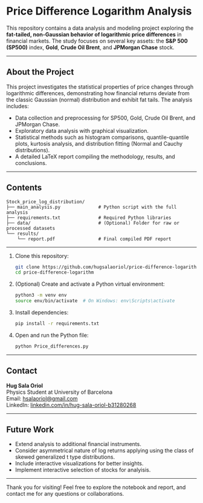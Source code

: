 # Price Difference Logarithm Analysis

This repository contains a data analysis and modeling project exploring the **fat-tailed, non-Gaussian behavior of logarithmic price differences** in financial markets. The study focuses on several key assets: the **S&P 500 (SP500)** index, **Gold**, **Crude Oil Brent**, and **JPMorgan Chase** stock.

---

## About the Project

This project investigates the statistical properties of price changes through logarithmic differences, demonstrating how financial returns deviate from the classic Gaussian (normal) distribution and exhibit fat tails. The analysis includes:

- Data collection and preprocessing for SP500, Gold, Crude Oil Brent, and JPMorgan Chase.
- Exploratory data analysis with graphical visualization.
- Statistical methods such as histogram comparisons, quantile-quantile plots, kurtosis analysis, and distribution fitting (Normal and Cauchy distributions).
- A detailed LaTeX report compiling the methodology, results, and conclusions.

---

## Contents

```
Stock_price_log_distribution/
├── main_analysis.py              # Python script with the full analysis
├── requirements.txt              # Required Python libraries
├── data/                         # (Optional) Folder for raw or processed datasets
└── results/
    └── report.pdf                # Final compiled PDF report
```

---

1. Clone this repository:

   ```bash
   git clone https://github.com/hugsalaoriol/price-difference-logarithm.git
   cd price-difference-logarithm
   ```

2. (Optional) Create and activate a Python virtual environment:

   ```bash
   python3 -m venv env
   source env/bin/activate  # On Windows: env\Scripts\activate
   ```

3. Install dependencies:

   ```bash
   pip install -r requirements.txt
   ```

4. Open and run the Python file:

   ```bash
   python Price_differences.py
   ```

---

## Contact

**Hug Sala Oriol**  
Physics Student at University of Barcelona  
Email: hsalaoriol@gmail.com  
LinkedIn: [linkedin.com/in/hug-sala-oriol-b31280268](https://www.linkedin.com/in/hug-sala-oriol-b31280268)

---

## Future Work

- Extend analysis to additional financial instruments.
- Consider asymmetrical nature of log returns applying using the class of skewed generalized t type distributions.
- Include interactive visualizations for better insights.
- Implement interactive selection of stocks for analyisis.

---

Thank you for visiting! Feel free to explore the notebook and report, and contact me for any questions or collaborations.
